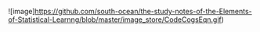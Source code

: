 ![image]https://github.com/south-ocean/the-study-notes-of-the-Elements-of-Statistical-Learnng/blob/master/image_store/CodeCogsEqn.gif)
